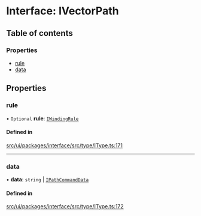 # Interface: IVectorPath

## Table of contents

### Properties

- [rule](IVectorPath.md#rule)
- [data](IVectorPath.md#data)

## Properties

### rule

• `Optional` **rule**: [`IWindingRule`](../modules.md#iwindingrule)

#### Defined in

[src/ui/packages/interface/src/type/IType.ts:171](https://github.com/leaferjs/leafer-ui/blob/4d73938da11e4e94a0fd5c4fb30002be37f139ac/packages/interface/src/type/IType.ts#L171)

___

### data

• **data**: `string` \| [`IPathCommandData`](../modules.md#ipathcommanddata)

#### Defined in

[src/ui/packages/interface/src/type/IType.ts:172](https://github.com/leaferjs/leafer-ui/blob/4d73938da11e4e94a0fd5c4fb30002be37f139ac/packages/interface/src/type/IType.ts#L172)
